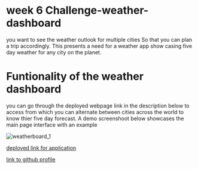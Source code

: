 # week 6 Challenge-weather-dashboard

you want to see the weather outlook for multiple cities So that you can plan a trip accordingly. This presents a need for a weather app show casing five day weather for any city on the planet.

# Funtionality of the weather dashboard
 you can go through the deployed webpage link in the description below to access from which you can alternate between cities across the world to know thier five day forecast. 
  A demo screenshoot below showcases the main page interface with an example
 
 
 ![weatherboard_1](https://user-images.githubusercontent.com/98449227/159191093-80614727-b412-4944-91a2-1980d644f199.JPG)

[deployed link for application](https://user-images.githubusercontent.com/98449227/159190549-2400b09d-1735-4cab-bfc4-db094a908f1a.JPG)



[link to github profile](https://github.com/onnajiego)
